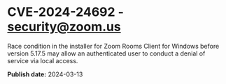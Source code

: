 # CVE-2024-24692 - security@zoom.us

Race condition in the installer for Zoom Rooms Client for Windows before version 5.17.5 may allow an authenticated user to conduct a denial of service via local access.

**Publish date:** 2024-03-13
